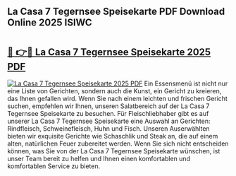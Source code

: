 ## La Casa 7 Tegernsee Speisekarte PDF Download Online 2025 ISlWC

# <h2><a href="http://gc91mp.nevu.top/?p=La+Casa+7+Tegernsee+Speisekarte">🔗 👉🔴 La Casa 7 Tegernsee Speisekarte 2025 PDF</a></h2>

[![La Casa 7 Tegernsee Speisekarte 2025 PDF](https://i.imgur.com/dBaPXMq.png)](http://gc91mp.nevu.top/?p=La+Casa+7+Tegernsee+Speisekarte)
Ein Essensmenü ist nicht nur eine Liste von Gerichten, sondern auch die Kunst, ein Gericht zu kreieren, das Ihnen gefallen wird. Wenn Sie nach einem leichten und frischen Gericht suchen, empfehlen wir Ihnen, unseren Salatbereich auf der La Casa 7 Tegernsee Speisekarte zu besuchen. Für Fleischliebhaber gibt es auf unserer La Casa 7 Tegernsee Speisekarte eine Auswahl an Gerichten: Rindfleisch, Schweinefleisch, Huhn und Fisch. Unseren Auserwählten bieten wir exquisite Gerichte wie Schaschlik und Steak an, die auf einem alten, natürlichen Feuer zubereitet werden. Wenn Sie sich nicht entscheiden können, was Sie von der La Casa 7 Tegernsee Speisekarte wünschen, ist unser Team bereit zu helfen und Ihnen einen komfortablen und komfortablen Service zu bieten.
